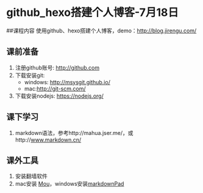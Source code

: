 # github_hexo搭建个人博客-7月18日
##课程内容
使用github、hexo搭建个人博客，demo：http://blog.jirengu.com/

## 课前准备
1. 注册github账号: http://github.com
2. 下载安装git: 
	- windows: http://msysgit.github.io/
	- mac:http://git-scm.com/
3. 下载安装nodejs: https://nodejs.org/

## 课下学习
1. markdown语法，参考http://mahua.jser.me/，或http://www.markdown.cn/


## 课外工具
1. 安装翻墙软件
2. mac安装 [Mou](http://25.io/mou/)，windows安装[markdownPad](http://markdownpad.com/)
